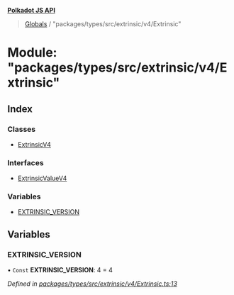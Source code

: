 **[Polkadot JS API](../README.md)**

> [Globals](../globals.md) / "packages/types/src/extrinsic/v4/Extrinsic"

# Module: "packages/types/src/extrinsic/v4/Extrinsic"

## Index

### Classes

* [ExtrinsicV4](../classes/_packages_types_src_extrinsic_v4_extrinsic_.extrinsicv4.md)

### Interfaces

* [ExtrinsicValueV4](../interfaces/_packages_types_src_extrinsic_v4_extrinsic_.extrinsicvaluev4.md)

### Variables

* [EXTRINSIC\_VERSION](_packages_types_src_extrinsic_v4_extrinsic_.md#extrinsic_version)

## Variables

### EXTRINSIC\_VERSION

• `Const` **EXTRINSIC\_VERSION**: 4 = 4

*Defined in [packages/types/src/extrinsic/v4/Extrinsic.ts:13](https://github.com/polkadot-js/api/blob/014fa123b/packages/types/src/extrinsic/v4/Extrinsic.ts#L13)*
